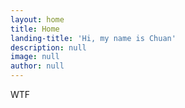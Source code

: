 ```yaml
---
layout: home
title: Home
landing-title: 'Hi, my name is Chuan'
description: null
image: null
author: null
---
```


WTF